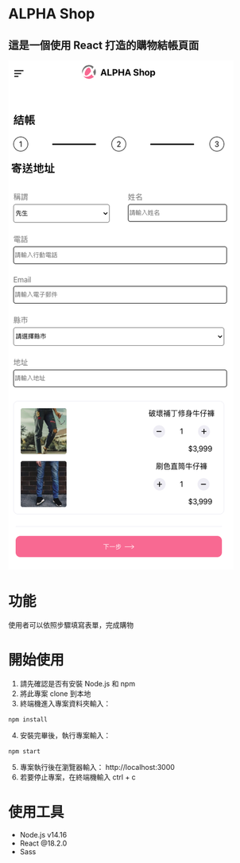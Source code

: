 # ALPHA Shop
這是一個使用 React 打造的購物結帳頁面
---
![ alpha shop](./alpha-shop.png)
# 功能
使用者可以依照步驟填寫表單，完成購物
# 開始使用
1. 請先確認是否有安裝 Node.js 和 npm
2. 將此專案 clone 到本地
3. 終端機進入專案資料夾輸入：
```
npm install
```
4. 安裝完畢後，執行專案輸入：
```
npm start
```
5. 專案執行後在瀏覽器輸入： http://localhost:3000
6. 若要停止專案，在終端機輸入 ctrl + c
# 使用工具
- Node.js v14.16
- React @18.2.0
- Sass
